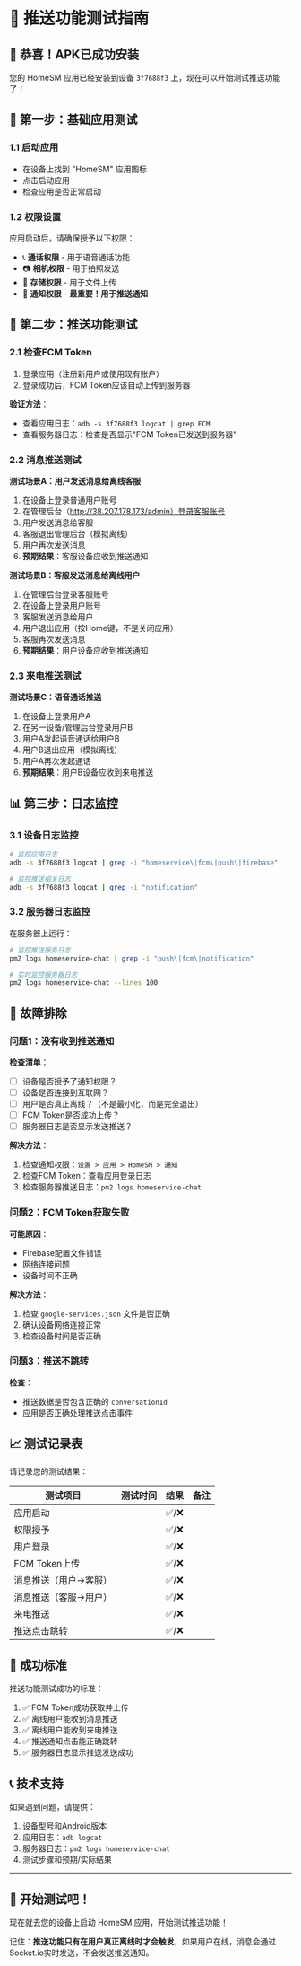 # 🧪 推送功能测试指南

## 🎉 恭喜！APK已成功安装

您的 HomeSM 应用已经安装到设备 `3f7688f3` 上，现在可以开始测试推送功能了！

## 📱 第一步：基础应用测试

### 1.1 启动应用
- 在设备上找到 "HomeSM" 应用图标
- 点击启动应用
- 检查应用是否正常启动

### 1.2 权限设置
应用启动后，请确保授予以下权限：
- 📞 **通话权限** - 用于语音通话功能
- 📷 **相机权限** - 用于拍照发送
- 📁 **存储权限** - 用于文件上传
- 🔔 **通知权限** - **最重要！用于推送通知**

## 🔔 第二步：推送功能测试

### 2.1 检查FCM Token
1. 登录应用（注册新用户或使用现有账户）
2. 登录成功后，FCM Token应该自动上传到服务器

**验证方法**：
- 查看应用日志：`adb -s 3f7688f3 logcat | grep FCM`
- 查看服务器日志：检查是否显示"FCM Token已发送到服务器"

### 2.2 消息推送测试

**测试场景A：用户发送消息给离线客服**
1. 在设备上登录普通用户账号
2. 在管理后台（http://38.207.178.173/admin）登录客服账号
3. 用户发送消息给客服
4. 客服退出管理后台（模拟离线）
5. 用户再次发送消息
6. **预期结果**：客服设备应收到推送通知

**测试场景B：客服发送消息给离线用户**
1. 在管理后台登录客服账号
2. 在设备上登录用户账号
3. 客服发送消息给用户
4. 用户退出应用（按Home键，不是关闭应用）
5. 客服再次发送消息
6. **预期结果**：用户设备应收到推送通知

### 2.3 来电推送测试

**测试场景C：语音通话推送**
1. 在设备上登录用户A
2. 在另一设备/管理后台登录用户B
3. 用户A发起语音通话给用户B
4. 用户B退出应用（模拟离线）
5. 用户A再次发起通话
6. **预期结果**：用户B设备应收到来电推送

## 📊 第三步：日志监控

### 3.1 设备日志监控
```bash
# 监控应用日志
adb -s 3f7688f3 logcat | grep -i "homeservice\|fcm\|push\|firebase"

# 监控推送相关日志
adb -s 3f7688f3 logcat | grep -i "notification"
```

### 3.2 服务器日志监控
在服务器上运行：
```bash
# 监控推送服务日志
pm2 logs homeservice-chat | grep -i "push\|fcm\|notification"

# 实时监控服务器日志
pm2 logs homeservice-chat --lines 100
```

## 🚨 故障排除

### 问题1：没有收到推送通知
**检查清单**：
- [ ] 设备是否授予了通知权限？
- [ ] 设备是否连接到互联网？
- [ ] 用户是否真正离线？（不是最小化，而是完全退出）
- [ ] FCM Token是否成功上传？
- [ ] 服务器日志是否显示发送推送？

**解决方法**：
1. 检查通知权限：`设置 > 应用 > HomeSM > 通知`
2. 检查FCM Token：查看应用登录日志
3. 检查服务器推送日志：`pm2 logs homeservice-chat`

### 问题2：FCM Token获取失败
**可能原因**：
- Firebase配置文件错误
- 网络连接问题
- 设备时间不正确

**解决方法**：
1. 检查 `google-services.json` 文件是否正确
2. 确认设备网络连接正常
3. 检查设备时间是否正确

### 问题3：推送不跳转
**检查**：
- 推送数据是否包含正确的 `conversationId`
- 应用是否正确处理推送点击事件

## 📈 测试记录表

请记录您的测试结果：

| 测试项目 | 测试时间 | 结果 | 备注 |
|---------|---------|------|------|
| 应用启动 | | ✅/❌ | |
| 权限授予 | | ✅/❌ | |
| 用户登录 | | ✅/❌ | |
| FCM Token上传 | | ✅/❌ | |
| 消息推送（用户→客服） | | ✅/❌ | |
| 消息推送（客服→用户） | | ✅/❌ | |
| 来电推送 | | ✅/❌ | |
| 推送点击跳转 | | ✅/❌ | |

## 🎯 成功标准

推送功能测试成功的标准：
1. ✅ FCM Token成功获取并上传
2. ✅ 离线用户能收到消息推送
3. ✅ 离线用户能收到来电推送
4. ✅ 推送通知点击能正确跳转
5. ✅ 服务器日志显示推送发送成功

## 📞 技术支持

如果遇到问题，请提供：
1. 设备型号和Android版本
2. 应用日志：`adb logcat`
3. 服务器日志：`pm2 logs homeservice-chat`
4. 测试步骤和预期/实际结果

---

## 🚀 开始测试吧！

现在就去您的设备上启动 HomeSM 应用，开始测试推送功能！

记住：**推送功能只有在用户真正离线时才会触发**，如果用户在线，消息会通过Socket.io实时发送，不会发送推送通知。 